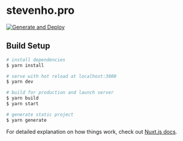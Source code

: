 # stevenho.pro

[![Generate and Deploy](https://github.com/stevenho0811/stevenho.pro/actions/workflows/cd.yml/badge.svg)](https://github.com/stevenho0811/stevenho.pro/actions/workflows/cd.yml)

## Build Setup

```bash
# install dependencies
$ yarn install

# serve with hot reload at localhost:3000
$ yarn dev

# build for production and launch server
$ yarn build
$ yarn start

# generate static project
$ yarn generate
```

For detailed explanation on how things work, check out [Nuxt.js docs](https://nuxtjs.org).
